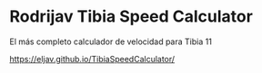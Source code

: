 # Rodrijav Tibia Speed Calculator

El más completo calculador de velocidad  para Tibia 11

https://eljav.github.io/TibiaSpeedCalculator/
